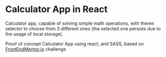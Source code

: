 # Calculator App in React

Calculator app, capable of solving simple math operations, with theme selector to choose from 3 different ones (the selected one persists due to the usage of local storage).

Proof of concept Calculator App using react, and SASS, based on [FrontEndMentor.io](FrontEndMentor.io) challenge
